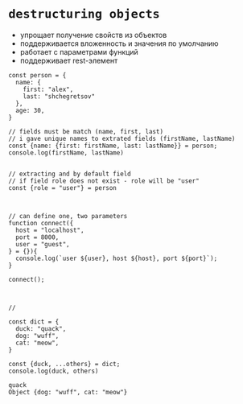 `destructuring objects`
=

- упрощает получение свойств из объектов
- поддерживается вложенность и значения по умолчанию
- работает с параметрами функций
- поддерживает rest-элемент

```
const person = {
  name: {
    first: "alex",
    last: "shchegretsov"
  },
  age: 30,
}

// fields must be match (name, first, last)
// i gave unique names to extrated fields (firstName, lastName)
const {name: {first: firstName, last: lastName}} = person;
console.log(firstName, lastName)


// extracting and by default field
// if field role does not exist - role will be "user"
const {role = "user"} = person



// can define one, two parameters
function connect({
  host = "localhost",
  port = 8000,
  user = "guest",
} = {}){
  console.log(`user ${user}, host ${host}, port ${port}`);
}

connect();



//

const dict = {
  duck: "quack",
  dog: "wuff",
  cat: "meow",
}

const {duck, ...others} = dict;
console.log(duck, others)

quack 
Object {dog: "wuff", cat: "meow"}
```
